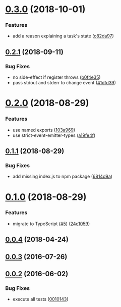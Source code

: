 <a name="0.3.0"></a>
# [0.3.0](https://github.com/cheminfo/process-scheduler/compare/v0.2.1...v0.3.0) (2018-10-01)


### Features

* add a reason explaining a task's state ([c82da97](https://github.com/cheminfo/process-scheduler/commit/c82da97))



<a name="0.2.1"></a>
## [0.2.1](https://github.com/cheminfo/process-scheduler/compare/v0.2.0...v0.2.1) (2018-09-11)


### Bug Fixes

* no side-effect if register throws ([b0f4e35](https://github.com/cheminfo/process-scheduler/commit/b0f4e35))
* pass stdout and stderr to change event ([41dfd39](https://github.com/cheminfo/process-scheduler/commit/41dfd39))



<a name="0.2.0"></a>
# [0.2.0](https://github.com/cheminfo/process-scheduler/compare/v0.1.1...v0.2.0) (2018-08-29)


### Features

* use named exports ([103a969](https://github.com/cheminfo/process-scheduler/commit/103a969))
* use strict-event-emitter-types ([a19fe4f](https://github.com/cheminfo/process-scheduler/commit/a19fe4f))



<a name="0.1.1"></a>
## [0.1.1](https://github.com/cheminfo/process-scheduler/compare/v0.1.0...v0.1.1) (2018-08-29)


### Bug Fixes

* add missing index.js to npm package ([6814d9a](https://github.com/cheminfo/process-scheduler/commit/6814d9a))



<a name="0.1.0"></a>
# [0.1.0](https://github.com/cheminfo/process-scheduler/compare/v0.0.4...v0.1.0) (2018-08-29)


### Features

* migrate to TypeScript ([#5](https://github.com/cheminfo/process-scheduler/issues/5)) ([24c1059](https://github.com/cheminfo/process-scheduler/commit/24c1059))



<a name="0.0.4"></a>
## [0.0.4](https://github.com/cheminfo/process-scheduler/compare/v0.0.3...v0.0.4) (2018-04-24)



<a name="0.0.3"></a>
## [0.0.3](https://github.com/cheminfo/process-scheduler/compare/v0.0.2...v0.0.3) (2016-07-26)



<a name="0.0.2"></a>
## [0.0.2](https://github.com/cheminfo/process-scheduler/compare/0010143...v0.0.2) (2016-06-02)


### Bug Fixes

* execute all tests ([0010143](https://github.com/cheminfo/process-scheduler/commit/0010143))



